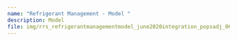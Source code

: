 ```yaml
---
name: "Refrigerant Management - Model "
description: Model
file: img/rrs_refrigerantmanagementmodel_june2020integration_popsadj_06oct2021.xlsm
---
```

